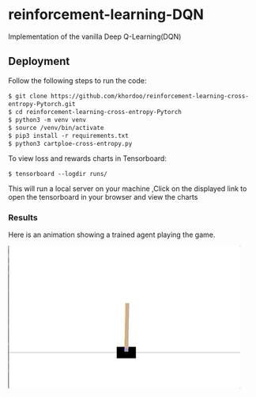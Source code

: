 # reinforcement-learning-DQN
Implementation of the vanilla Deep Q-Learning(DQN)

## Deployment
Follow the following steps to run the code: 

```shell script
$ git clone https://github.com/khordoo/reinforcement-learning-cross-entropy-Pytorch.git
$ cd reinforcement-learning-cross-entropy-Pytorch
$ python3 -m venv venv 
$ source /venv/bin/activate
$ pip3 install -r requirements.txt
$ python3 cartploe-cross-entropy.py 
```
To view loss and rewards charts in Tensorboard: 
```shell script
$ tensorboard --logdir runs/
```
This will run a local server on your machine ,Click on the displayed link to open  the tensorboard in your browser and view the charts

### Results
Here is an animation showing a trained agent playing the game.

![Cartpole-trained](images/cartpole-trained.gif)